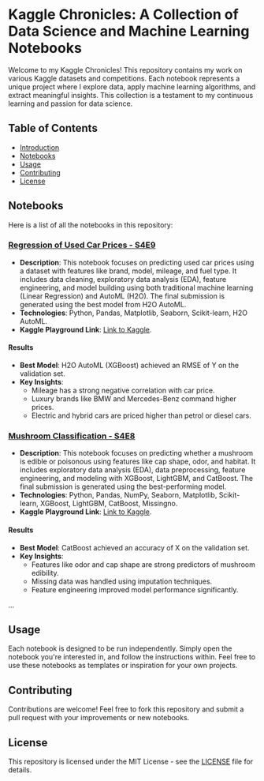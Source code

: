 # Kaggle Chronicles: A Collection of Data Science and Machine Learning Notebooks

Welcome to my Kaggle Chronicles! This repository contains my work on various Kaggle datasets and competitions. Each notebook represents a unique project where I explore data, apply machine learning algorithms, and extract meaningful insights. This collection is a testament to my continuous learning and passion for data science.

## Table of Contents
- [Introduction](#introduction)
- [Notebooks](#notebooks)
- [Usage](#usage)
- [Contributing](#contributing)
- [License](#license)

## Notebooks
Here is a list of all the notebooks in this repository:

### [Regression of Used Car Prices - S4E9](https://github.com/ahmedokka29/Kaggle-Chronicles/blob/main/PG-S4-E9%20%7C%20AutoML-Submission.ipynb)
- **Description**: This notebook focuses on predicting used car prices using a dataset with features like brand, model, mileage, and fuel type. It includes data cleaning, exploratory data analysis (EDA), feature engineering, and model building using both traditional machine learning (Linear Regression) and AutoML (H2O). The final submission is generated using the best model from H2O AutoML.
- **Technologies**: Python, Pandas, Matplotlib, Seaborn, Scikit-learn, H2O AutoML.
- **Kaggle Playground Link**: [Link to Kaggle](https://www.kaggle.com/competitions/playground-series-s4e9).

#### Results
- **Best Model**: H2O AutoML (XGBoost) achieved an RMSE of Y on the validation set.
- **Key Insights**: 
  - Mileage has a strong negative correlation with car price.
  - Luxury brands like BMW and Mercedes-Benz command higher prices.
  - Electric and hybrid cars are priced higher than petrol or diesel cars.

### [Mushroom Classification - S4E8](https://github.com/ahmedokka29/Kaggle-Chronicles/blob/main/PG-S4-E8%20--%20EDA-Modeling-Submission.ipynb)
- **Description**: This notebook focuses on predicting whether a mushroom is edible or poisonous using features like cap shape, odor, and habitat. It includes exploratory data analysis (EDA), data preprocessing, feature engineering, and modeling with XGBoost, LightGBM, and CatBoost. The final submission is generated using the best-performing model.
- **Technologies**: Python, Pandas, NumPy, Seaborn, Matplotlib, Scikit-learn, XGBoost, LightGBM, CatBoost, Missingno.
- **Kaggle Playground Link**: [Link to Kaggle](https://www.kaggle.com/competitions/playground-series-s4e8).

#### Results
- **Best Model**: CatBoost achieved an accuracy of X on the validation set.
- **Key Insights**: 
  - Features like odor and cap shape are strong predictors of mushroom edibility.
  - Missing data was handled using imputation techniques.
  - Feature engineering improved model performance significantly.

...

## Usage
Each notebook is designed to be run independently. Simply open the notebook you're interested in, and follow the instructions within. Feel free to use these notebooks as templates or inspiration for your own projects.

## Contributing
Contributions are welcome! Feel free to fork this repository and submit a pull request with your improvements or new notebooks.

## License
This repository is licensed under the MIT License - see the [LICENSE](LICENSE) file for details.
